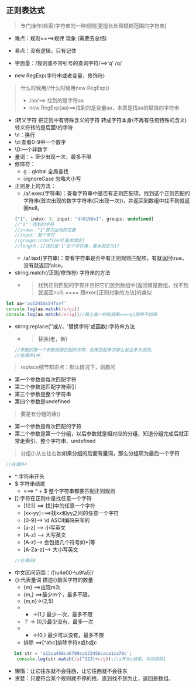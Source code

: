 ## 正则表达式
>专门操作(检索)字符串的一种规则[更擅长处理模糊范围的字符串]
- 难点：规则====>规律 现象 (需要去总结)
- 易点：没有逻辑，只有记住

- 字面量：/规则或不带引号的查询字符/==>'q'  /q/
- new RegExp(字符串或者变量，修饰符)
>什么时候用//什么时候用new RegExp()
   >- /aa/==> 找到的是字符aa
   >- new RegExp(aa)==>找到的是变量aa，本质是找aa的赋值的字符串 
- \:转义字符   把正则中有特殊含义的字符 转成字符本身(不再有任何特殊的含义)转义符转的是后面\的字符
- \n：换行
- \d:查看0-9中一个数字
- \D:一个非数字
- 量词：+ 至少出现一次，最多不限
- 修饰符： 
     - g：global 全局查找
     - i:ignoreCase 忽略大小写
- 正则身上的方法：
    - /a/.exec(字符串)：查看字符串中是否有正则匹配项。找到这个正则匹配的字符串(首次出现的数字字符串(只出现一次))，并返回到数组中找不到就返回null。
    ```js
    ["1", index: 3, input: "dh819dx1", groups: undefined]
    //"1"：找到的字符
    //index："1"首次出现的位置
    //input：整个字符
    //groups:undefined[基本固定]
    //length：1[找的是'1'这个字符串，基本固定为1]
    ```
    - /a/.text(字符串)：查看字符串是否中有正则规则匹配项，有就返回true，没有就返回false。
- string.match(/正则/修饰符) 字符串的方法
   - >找到正则匹配的字符并且把它们放到数组中(返回值是数组，找不到就返回null) ====  跟exec[正则对象的方法]的类似
```js
let aa='asS34SdsS4fsvf'
console.log(aa.match(/s/gi))
console.log(aa.match(/s/ig))//跟上面一样的效果===>gi顺序不妨碍
```
- string.replace(''或//，'替换字符'或函数):字符串方法
  - >替换(老，新)
  ```js
  //参数的第一个参数就是匹配的字符，如果匹配多次那么就会多次调用。
  //在课件1中
  ````
> replace细节知识点：默认情况下，函数的
- 第一个参数是每次匹配字符
- 第二个参数是匹配字符索引
- 第三个参数是整个字符串
- 第四个参数是undefined
>要是有分组的话()
- 第一个参数是每次匹配的字符
- 第二个参数是第一个分组，以后参数就是相对应的分组，知道分组完成后就正常走索引、整个字符串、undefined
>分组():从左往右数**如果分组的后面有量词，那么分组项为最后一个字符** 
```js
//在课件4
```
- ^:字符串开头
- $:字符串结尾
    -   ===> ^ + $ 整个字符串都要匹配正则规则
- []:字符在正则中是找任意一个字符
   - [123] ==> 找[]中的任意一个字符
   - [xx-yy]===>找xx和yy之间的任意一个字符
   - [0-9]--> \d ASCII编码来写的
   - [a-z] --> 小写英文
   - [A-z] --> 大写英文
   - [A-z]--> 会包括几个符号如*|等
   - [A-Za-z]--> 大小写英文
   ```js
   //在课间4
   ```
- 中文区间范围：/[\u4e00-\u9fa5]/
- {}:代表量词  描述{}前面字符的数量
    - {m}  ==>出现m次
    - {m,} ==>最少m个，最多不限。
    - {m,n}->{2,5}
    - + ->{1,} 最少一次，最多不限
    - ？ -> {0,1}最少没有，最多一次
    - * ->{0,} 最少可以没有，最多不限
    - 排除 ==>[^abc]排除字符a或b或c
```js
   let str = 'a12ca456ca6789ca123456caca1ca78c';
    console.log(str.match(/a[^123]+c/g));//a开头c结尾，中间排除1
```


+ 懒惰：让它往东就不会往西，让它往西就不会往东
+ 贪婪：只要符合某个规则就不停的找，直到找不到为止，返回是数组。